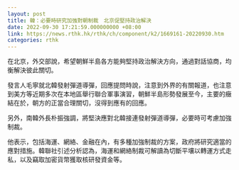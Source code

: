 ```yaml
---
layout: post
title: 韓：必要時研究加強對朝制裁　北京促堅持政治解決
date: 2022-09-30 17:21:59.000000000 +08:00
link: https://news.rthk.hk/rthk/ch/component/k2/1669161-20220930.htm
categories: rthk
---
```


在北京，外交部說，希望朝鮮半島各方能夠堅持政治解決方向，通過對話協商，均衡解決彼此關切。

發言人毛寧就北韓發射彈道導彈，回應提問時說，注意到外界的有關報道，也注意到美方等近期多次在本地區舉行聯合軍事演習，朝鮮半島形勢發展至今，主要的癥結在於，朝方的正當合理關切，沒得到應有的回應。

另外，南韓外長朴振強調，將堅決應對北韓接連發射彈道導彈，必要時可考慮加強制裁。

他表示，包括海運、網絡、金融在內，有多種加強制裁的方案，政府將研究適當的應對措施。韓聯社引述分析認為，海運和網絡制裁可解讀為切斷平壤以轉運方式走私，以及竊取加密貨幣獲取核研發資金等。
